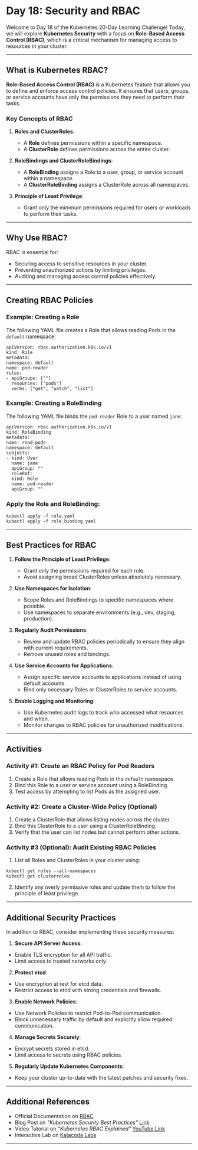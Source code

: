 # Day 18: Security and RBAC

Welcome to Day 18 of the Kubernetes 20-Day Learning Challenge! Today, we will explore **Kubernetes Security** with a focus on **Role-Based Access Control (RBAC)**, which is a critical mechanism for managing access to resources in your cluster.

---

## **What is Kubernetes RBAC?**

**Role-Based Access Control (RBAC)** is a Kubernetes feature that allows you to define and enforce access control policies. It ensures that users, groups, or service accounts have only the permissions they need to perform their tasks.

### **Key Concepts of RBAC**
1. **Roles and ClusterRoles**:
    - A **Role** defines permissions within a specific namespace.
    - A **ClusterRole** defines permissions across the entire cluster.

2. **RoleBindings and ClusterRoleBindings**:
    - A **RoleBinding** assigns a Role to a user, group, or service account within a namespace.
    - A **ClusterRoleBinding** assigns a ClusterRole across all namespaces.

3. **Principle of Least Privilege**:
    - Grant only the minimum permissions required for users or workloads to perform their tasks.

---

## **Why Use RBAC?**

RBAC is essential for:
- Securing access to sensitive resources in your cluster.
- Preventing unauthorized actions by limiting privileges.
- Auditing and managing access control policies effectively.

---

## **Creating RBAC Policies**

### Example: Creating a Role
The following YAML file creates a Role that allows reading Pods in the `default` namespace:

````
apiVersion: rbac.authorization.k8s.io/v1
kind: Role
metadata:
namespace: default
name: pod-reader
rules:
- apiGroups: [""]
  resources: ["pods"]
  verbs: ["get", "watch", "list"]
 ````

### Example: Creating a RoleBinding
The following YAML file binds the `pod-reader` Role to a user named `jane`:

````
apiVersion: rbac.authorization.k8s.io/v1
kind: RoleBinding
metadata:
name: read-pods
namespace: default
subjects:
- kind: User
  name: jane
  apiGroup: ""
  roleRef:
  kind: Role
  name: pod-reader
  apiGroup: ""
````

### Apply the Role and RoleBinding:

````
kubectl apply -f role.yaml
kubectl apply -f role_binding.yaml
````

---

## **Best Practices for RBAC**

1. **Follow the Principle of Least Privilege**:
    - Grant only the permissions required for each role.
    - Avoid assigning broad ClusterRoles unless absolutely necessary.

2. **Use Namespaces for Isolation**:
    - Scope Roles and RoleBindings to specific namespaces where possible.
    - Use namespaces to separate environments (e.g., dev, staging, production).

3. **Regularly Audit Permissions**:
    - Review and update RBAC policies periodically to ensure they align with current requirements.
    - Remove unused roles and bindings.

4. **Use Service Accounts for Applications**:
    - Assign specific service accounts to applications instead of using default accounts.
    - Bind only necessary Roles or ClusterRoles to service accounts.

5. **Enable Logging and Monitoring**:
    - Use Kubernetes audit logs to track who accessed what resources and when.
    - Monitor changes to RBAC policies for unauthorized modifications.

---

## **Activities**

### Activity #1: Create an RBAC Policy for Pod Readers
1. Create a Role that allows reading Pods in the `default` namespace.
2. Bind this Role to a user or service account using a RoleBinding.
3. Test access by attempting to list Pods as the assigned user.

### Activity #2: Create a Cluster-Wide Policy (Optional)
1. Create a ClusterRole that allows listing nodes across the cluster.
2. Bind this ClusterRole to a user using a ClusterRoleBinding.
3. Verify that the user can list nodes but cannot perform other actions.

### Activity #3 (Optional): Audit Existing RBAC Policies
1. List all Roles and ClusterRoles in your cluster using:

````
kubectl get roles --all-namespaces
kubectl get clusterroles
````

2. Identify any overly permissive roles and update them to follow the principle of least privilege.

---

## **Additional Security Practices**

In addition to RBAC, consider implementing these security measures:

1. **Secure API Server Access**:
- Enable TLS encryption for all API traffic.
- Limit access to trusted networks only.

2. **Protect etcd**:
- Use encryption at rest for etcd data.
- Restrict access to etcd with strong credentials and firewalls.

3. **Enable Network Policies**:
- Use Network Policies to restrict Pod-to-Pod communication.
- Block unnecessary traffic by default and explicitly allow required communication.

4. **Manage Secrets Securely**:
- Encrypt secrets stored in etcd.
- Limit access to secrets using RBAC policies.

5. **Regularly Update Kubernetes Components**:
- Keep your cluster up-to-date with the latest patches and security fixes.

---

## **Additional References**

- Official Documentation on [RBAC](https://kubernetes.io/docs/reference/access-authn-authz/rbac/)
- Blog Post on *"Kubernetes Security Best Practices"* [Link](https://www.getambassador.io/blog/kubernetes-security-best-practices-secure-environment)
- Video Tutorial on *"Kubernetes RBAC Explained"* [YouTube Link](https://www.youtube.com/watch?v=VZTF8lBfLwE)
- Interactive Lab on [Katacoda Labs](https://www.katacoda.com/courses/kubernetes)

---

